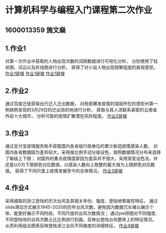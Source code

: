 # 计算机科学与编程入门课程第二次作业
## 1600013359 施文燊

## 1.作业1
对第一次作业中获取的人物出现次数的词频数据进行可视化分析，
分别使用了柱状图、词云以及折线图进行分析，
获得了对小说人物出现频繁程度的直观感受。
[作业1链接]()
[作业1链接]()
[作业1链接]()

## 2.作业2
通过百度迁徙获取出行迁入迁出数据，
对局部爆发疫情的瑞丽所在的德宏州第一例病例发现的3月29日的迁出目的地进行分析，
获取与其人流联系紧密的云南省外前十大城市，
分析可能的疫情扩散潜在风险程度。
[作业2链接]()

## 3.作业3
通过支付宝疫情服务助手获取国内各省级行政单位的累计新冠疫情感染人数，
对国内各省数据因为差异较大，采用按比例手动分级设色，按照数据情况分布来选择了每级上下限；
对国外的重点疫情国家因为差异并不很大，采用渐变设色法，并还是以0为下限颜色对应数值，以感染人数向上取整的最大值为上限颜色对应数值。
获得了不同尺度上疫情发展至今的总体情况。
[作业3链接]()

## 4.作业4
采用摘取的浙江登陆的历次台风及其相关年份、强度、登陆地等属性特征，
通过slide滑动方式展示1945-2020的历年台风次数，避免因为数据冗长难以展示个体，能更好展示不同时段、不同尺度的台风次数情况；
通过pie饼图对不同强度、不同登陆地的台风次数占比比例进行刻画，反映出登陆台风整体上的特征情况。
从而利用组合图表反映登陆浙江台风不同维度的详细特征。
[作业4链接]()


